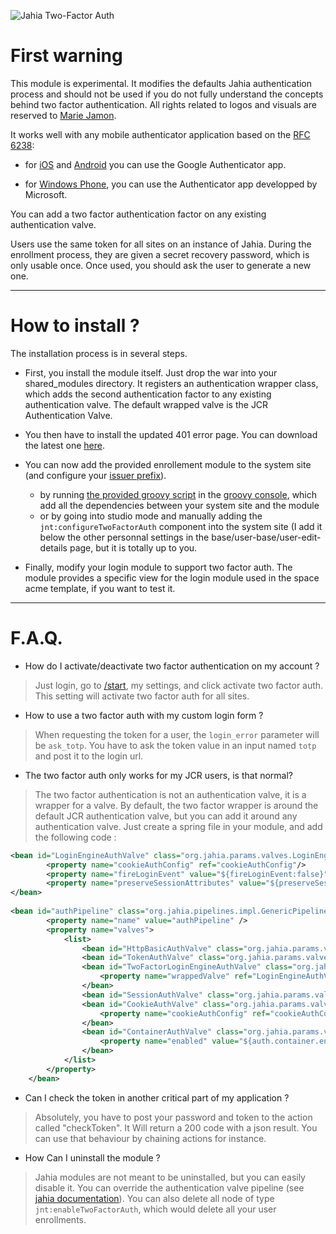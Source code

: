 ![Jahia Two-Factor Auth](https://raw.github.com/kraynel/jahia-twostepauth/master/src/main/import/content/templateSets/totp/templates/files/template.jpg/template.jpg "Jahia Two-Factor Auth")

First warning  
===========  
 
 
This module is experimental. It modifies the defaults Jahia authentication process and should not be used if you do not fully understand the concepts behind two factor authentication. All rights related to logos and visuals are reserved to [Marie Jamon](http://mariejamon.com).
 
 
It works well with any mobile authenticator application based on the [RFC 6238](https://tools.ietf.org/html/rfc6238):  
 
- for [iOS](https://itunes.apple.com/fr/app/google-authenticator/id388497605) and [Android](https://play.google.com/store/apps/details?id=com.google.android.apps.authenticator2) you can use the Google Authenticator app.  
 
- for [Windows Phone](http://www.windowsphone.com/en-us/store/app/authenticator/e7994dbc-2336-4950-91ba-ca22d653759b), you can use the Authenticator app developped by Microsoft.   
 
 
You can add a two factor authentication factor on any existing authentication valve.  
 
Users use the same token for all sites on an instance of Jahia. During the enrollment process, they are given a secret recovery password, which is only usable once. Once used, you should ask the user to generate a new one.  
 
---
 
How to install ?  
=============  
 
The installation process is in several steps.  
 
- First, you install the module itself. Just drop the war into your shared_modules directory. It registers an authentication wrapper class, which adds the second authentication factor to any existing authentication valve. The default wrapped valve is the JCR Authentication Valve.
 
- You then have to install the updated 401 error page. You can download the latest one [here](https://github.com/kraynel/jahia-twostepauth/blob/master/tools/error_401.jsp).
 
- You can now add the provided enrollement module to the system site (and configure your [issuer prefix](http://code.google.com/p/google-authenticator/wiki/KeyUriFormat#Label)).
    - by running [the provided groovy script](https://github.com/kraynel/jahia-twostepauth/blob/master/tools/import.groovy) in the [groovy console](http://localhost:8080/tools/groovyConsole.jsp), which add all the dependencies between your system site and the module
	- or by going into studio mode and manually adding the ```jnt:configureTwoFactorAuth``` component into the system site (I add it below the other personnal settings in the base/user-base/user-edit-details page, but it is totally up to you.
	
- Finally, modify your login module to support two factor auth. The module provides a specific view for the login module used in the space acme template, if you want to test it.
 
---  
 
F.A.Q.  
====== 
 
- How do I activate/deactivate two factor authentication on my account ?  
 
> Just login, go to [/start](http://localhost:8080/start), my settings, and click activate two factor auth. This setting will activate two factor auth for all sites.  
 
- How to use a two factor auth with my custom login form ?  
 
> When requesting the token for a user, the ```login_error``` parameter will be ```ask_totp```. You have to ask the token value in an input named ```totp``` and post it to the login url.  
 
- The two factor auth only works for my JCR users, is that normal?  
 
> The two factor authentication is not an authentication valve, it is a wrapper for a valve. By default, the two factor wrapper is around the default JCR authentication valve, but you can add it around any authentication valve. Just create a spring file in your module, and add the following code : 
 
```xml 
<bean id="LoginEngineAuthValve" class="org.jahia.params.valves.LoginEngineAuthValveImpl"> 
        <property name="cookieAuthConfig" ref="cookieAuthConfig"/> 
        <property name="fireLoginEvent" value="${fireLoginEvent:false}"/> 
        <property name="preserveSessionAttributes" value="${preserveSessionAttributesOnLogin:}" /> 
</bean> 
 
<bean id="authPipeline" class="org.jahia.pipelines.impl.GenericPipeline" init-method="initialize"> 
        <property name="name" value="authPipeline" /> 
        <property name="valves"> 
            <list> 
                <bean id="HttpBasicAuthValve" class="org.jahia.params.valves.HttpBasicAuthValveImpl" /> 
                <bean id="TokenAuthValve" class="org.jahia.params.valves.TokenAuthValveImpl" /> 
                <bean id="TwoFactorLoginEngineAuthValve" class="org.jahia.params.valves.custom.LoginTwoFactorWrapperImpl"> 
                    <property name="wrappedValve" ref="LoginEngineAuthValve" /> 
                </bean> 
                <bean id="SessionAuthValve" class="org.jahia.params.valves.SessionAuthValveImpl" /> 
                <bean id="CookieAuthValve" class="org.jahia.params.valves.CookieAuthValveImpl"> 
                    <property name="cookieAuthConfig" ref="cookieAuthConfig"/> 
                </bean> 
                <bean id="ContainerAuthValve" class="org.jahia.params.valves.ContainerAuthValveImpl"> 
                    <property name="enabled" value="${auth.container.enabled}"/> 
                </bean> 
            </list> 
        </property> 
    </bean> 
``` 
 
- Can I check the token in another critical part of my application ?   
 
> Absolutely, you have to post your password and token to the action called "checkToken". It Will return a 200 code with a json result. You can use that behaviour by chaining actions for instance.  
 
- How Can I uninstall the module ?  
 
> Jahia modules are not meant to be uninstalled, but you can easily disable it. You can override the authentication valve pipeline (see [jahia documentation](http://www.jahia.com/community/documentation/security/authenticationValves.html)). You can also delete all node of type ```jnt:enableTwoFactorAuth```, which would delete all your user enrollments.
